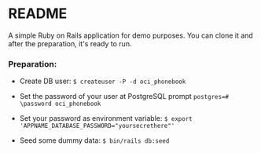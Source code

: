 # README

A simple Ruby on Rails application for demo purposes. You can clone it and after the preparation, it's ready to run.

### Preparation:

- Create DB user:
`$ createuser -P -d oci_phonebook`

- Set the password of your user at PostgreSQL prompt
`postgres=# \password oci_phonebook`

- Set your password as environment variable:
`$ export 'APPNAME_DATABASE_PASSWORD="yoursecrethere"'`

- Seed some dummy data:
`$ bin/rails db:seed`
